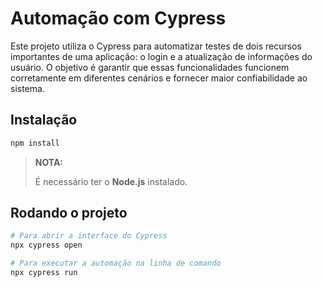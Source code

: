 # Automação com Cypress

Este projeto utiliza o Cypress para automatizar testes de dois recursos importantes de uma aplicação: o login e a atualização de informações do usuário. O objetivo é garantir que essas funcionalidades funcionem corretamente em diferentes cenários e fornecer maior confiabilidade ao sistema.

## Instalação

```bash
npm install
```
>**NOTA:**
>
>É necessário ter o **Node.js** instalado.

## Rodando o projeto
```bash
# Para abrir a interface do Cypress
npx cypress open

# Para executar a automação na linha de comando
npx cypress run
```
